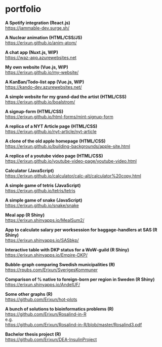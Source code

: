 # portfolio

**A Spotify integration (React.js)**  
https://jammable-dev.surge.sh/  


**A Nuclear animation (HTML/CSS/JS)**  
https://erixun.github.io/anim-atom/  


**A chat app (Nuxt.js, WIP)**  
https://waz-app.azurewebsites.net


**My own website (Vue.js, WIP)**  
https://erixun.github.io/my-website/


**A KanBan/Todo-list app (Vue.js, WIP)**  
https://kando-dev.azurewebsites.net/


**A simple website for my grand-dad the artist (HTML/CSS)**  
https://erixun.github.io/boalstrom/


**A signup-form (HTML/CSS)**  
https://erixun.github.io/html-forms/mint-signup-form

  
**A replica of a NYT Article page (HTML/CSS)**  
https://erixun.github.io/nyt-article/nyt-article

  
**A clone of the old apple homepage (HTML/CSS)**  
https://erixun.github.io/building-backgrounds/apple-site.html

  
**A replica of a youtube video page (HTML/CSS)**  
https://erixun.github.io/youtube-video-page/youtube-video.html

  
**Calculator (JavaScript)**  
https://erixun.github.io/calculator/calc-alt/calculator%20copy.html

  
**A simple game of tetris (JavaScript)**  
https://erixun.github.io/tetris/tetris

  
**A simple game of snake (JavaScript)**  
https://erixun.github.io/snake/snake

  
**Meal app (R Shiny)**  
https://erixun.shinyapps.io/MealSum2/

  
**App to calculate salary per worksession for baggage-handlers at SAS (R Shiny)**  
https://erixun.shinyapps.io/SASbkp/

  
**Interactive table with DKP status for a WoW-guild (R Shiny)**  
https://erixun.shinyapps.io/Empire-DKP/

  
**Bubble-graph comparing Swedish municipalities (R)**  
https://rpubs.com/Erixun/SverigesKommuner

  
**Comparison of % native to foreign-born per region in Sweden (R Shiny)**  
https://erixun.shinyapps.io/AndelUF/

  
**Some other graphs (R)**  
https://github.com/Erixun/hot-plots

  
**A bunch of solutions to bioinformatics problems (R)**  
https://github.com/Erixun/Rosalind-in-R  
e.g.  
https://github.com/Erixun/Rosalind-in-R/blob/master/Rosalind3.pdf

  
**Bachelor thesis project (R)**  
https://github.com/Erixun/DEA-InsulinProject



